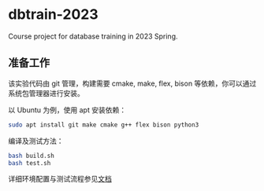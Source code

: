 # dbtrain-2023

Course project for database training in 2023 Spring.

## 准备工作

该实验代码由 git 管理，构建需要 cmake, make, flex, bison 等依赖，你可以通过系统包管理器进行安装。

以 Ubuntu 为例，使用 apt 安装依赖：

```bash
sudo apt install git make cmake g++ flex bison python3
```

编译及测试方法：

```bash
bash build.sh
bash test.sh
```

详细环境配置与测试流程参见[文档](https://thu-db.github.io/dbtrain-tutorial/test.html)
